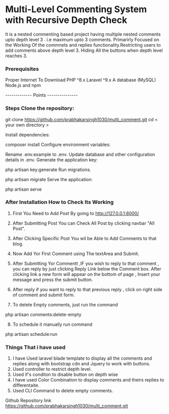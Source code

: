 # Multi-Level Commenting System with Recursive Depth Check

It is a nested commenting based project having multiple nested comments upto depth level 3 . i.e maximum upto 3 comments.
Primarirly Focused on the Working Of the commnets and replies functionality.Restricting users to add comments above depth level 3.
Hiding All the buttons when depth level reaches 3.



###  Prerequisites
Proper Internet To Download 
PHP ^8.x
Laravel ^9.x
A database (MySQL)
Node.js and npm

 

------------- Points ---------------

### Steps Clone the repository:

git clone <https://github.com/prabhakarsingh1030/multi_comment.git>
 cd < your own directory > 

 Install dependencies:

composer install Configure environment variables:

Rename .env.example to .env. Update database and other configuration details in .env. Generate the application key:

php artisan key:generate Run migrations.

php artisan migrate Serve the application:

php artisan serve

### After Installation How to Check Its Working

1. First You Need to Add Post By going to
http://127.0.0.1:8000/

2. After Submitting Post You can Check All Post by clicking navbar "All Post".

3. After Clicking Specific Post You wil be Able to Add Comments to that blog.

4. Now Add Yor First Comment using The textArea and Submit.

5. After Submitting Yor Commentt ,IF you wish to reply to that comment , you can reply by just clicking Reply Link below the Comment box. After clicking link  a new form will appear on the bottom of page , Insert your message and press the submit button.
6. After reply if you want to reply to that previous reply , click  on right side of comment and submit form.

7. To delete Empty comments, just run the command 

 php artisan comments:delete-empty 

8. To schedule it manually run command

 php artisan schedule:run 



### Things That i have used 
1. I have Used laravel  blade template to display all the comments and replies along with bootstrap cdn and Jquery to work with buttons.
2. Used controller to restrict depth level. 
3.  Used if's conditon to disable button on depth wise 
4. I have used Color Combination to display comments and theirs replies to differentaite.
5. Used CLI Command to delete empty comments.


Github Repository link
https://github.com/prabhakarsingh1030/multi_comment.git